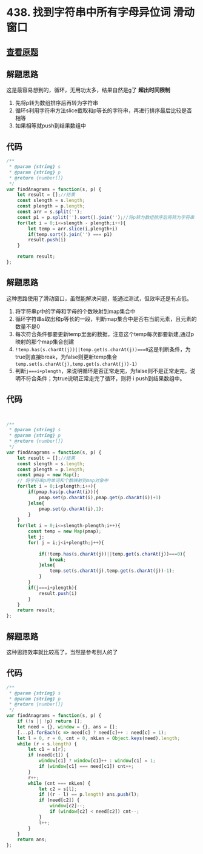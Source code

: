 # 438. 找到字符串中所有字母异位词 滑动窗口

## [查看原题](https://leetcode-cn.com/problems/find-all-anagrams-in-a-string/)

## 解题思路
这是最容易想到的，循环，无用功太多，结果自然是g了
**超出时间限制**
1. 先将p转为数组排序后再转为字符串
2. 循环s利用字符串方法slice截取和p等长的字符串，再进行排序最后比较是否相等
3. 如果相等就push到结果数组中

## 代码
```javascript
/**
 * @param {string} s
 * @param {string} p
 * @return {number[]}
 */
var findAnagrams = function(s, p) {
	let result = [];//结果
	const slength = s.length;
	const plength = p.length;
	const arr = s.split('');
	const p1 = p.split('').sort().join('');//将p转为数组排序后再转为字符串
	for(let i = 0;i<=slength - plength;i++){
		let temp = arr.slice(i,plength+i)
		if(temp.sort().join('') === p1)
		result.push(i)
	}

	return result;
};
```

## 解题思路
这种思路使用了滑动窗口，虽然能解决问题，能通过测试，但效率还是有点低。
1. 将字符串p中的字母和字母的个数映射到map集合中
2. 循环字符串s取出和p等长的一段，判断map集合中是否右当前元素，且元素的数量不是0
3. 每次符合条件都要更新temp里面的数据，注意这个temp每次都要新建,通过p映射的那个map集合创建
4. ```!temp.has(s.charAt(j))||temp.get(s.charAt(j))===0```这是判断条件，为true则直接break，为false则更新temp集合```temp.set(s.charAt(j),temp.get(s.charAt(j))-1)```
5. 判断```j===i+plength```，来说明循环是否正常走完，为false则不是正常走完，说明不符合条件；为true说明正常走完了循环，则将 i push到结果数组中。

## 代码

```javascript


/**
 * @param {string} s
 * @param {string} p
 * @return {number[]}
 */
var findAnagrams = function(s, p) {
	let result = [];//结果
	const slength = s.length;
	const plength = p.length;
	const pmap = new Map();
	// 将字符串p的单词和个数映射到map对象中
	for(let i = 0;i<plength;i++){
		if(pmap.has(p.charAt(i))){
			pmap.set(p.charAt(i),pmap.get(p.charAt(i))+1)
		}else{
			pmap.set(p.charAt(i),1);
		}
	}
	for(let i = 0;i<=slength-plength;i++){
		const temp = new Map(pmap);
		let j;
		for( j = i;j<i+plength;j++){
		
			if(!temp.has(s.charAt(j))||temp.get(s.charAt(j))===0){
				break;
			}else{
				temp.set(s.charAt(j),temp.get(s.charAt(j))-1);
			}
		}
		if(j===i+plength){
			result.push(i)
		}
	}
	return result;
};
```

## 解题思路
这种思路效率就比较高了，当然是参考别人的了

## 代码

```javascript
/**
 * @param {string} s
 * @param {string} p
 * @return {number[]}
 */
var findAnagrams = function(s, p) {
    if (!s || !p) return [];
    let need = {}, window = {}, ans = [];
    [...p].forEach(c => need[c] ? need[c]++ : need[c] = 1);
    let l = 0, r = 0, cnt = 0, nkLen = Object.keys(need).length;
    while (r < s.length) {
        let c1 = s[r];
        if (need[c1]) {
            window[c1] ? window[c1]++ : window[c1] = 1;
            if (window[c1] === need[c1]) cnt++;
        }
        r++;
        while (cnt === nkLen) {
            let c2 = s[l];
            if ((r - l) == p.length) ans.push(l);
            if (need[c2]) {
                window[c2]--;
                if (window[c2] < need[c2]) cnt--;
            }
            l++;
        }
    }
    return ans;
};
```